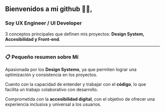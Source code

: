 ## Bienvenidos a mi github 👋🏼, 

 ### Soy **UX Engineer / UI Developer**
3 conceptos principales que definen mis proyectos: **Design System, Accesibilidad y Front-end**.

---

### 📋 Pequeño resumen sobre Mí

Apasionada por los **Design Systems**, ya que permiten lograr una optimización y consistencia en los proyectos. 

Cuento con la capacidad de entender y trabajar con el **código**, lo que facilita un trabajo colaborativo con desarrollo. 

Comprometida con la **accesibilidad digital**, con el objetivo de ofrecer una experiencia inclusiva y universal a los usuarios.



